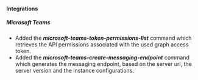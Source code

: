 
#### Integrations

##### Microsoft Teams

- Added the ***microsoft-teams-token-permissions-list*** command which retrieves the API permissions associated with the used graph access token.
- Added the ***microsoft-teams-create-messaging-endpoint*** command which generates the messaging endpoint, based on the server url, the server version and the instance configurations.

